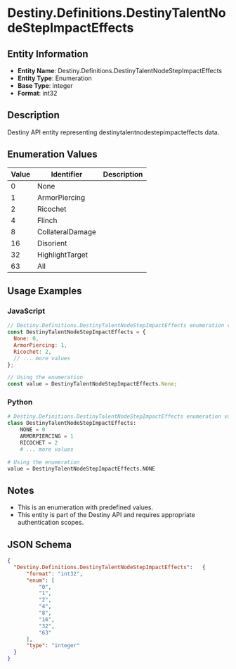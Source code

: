 # Destiny.Definitions.DestinyTalentNodeStepImpactEffects

## Entity Information
- **Entity Name**: Destiny.Definitions.DestinyTalentNodeStepImpactEffects
- **Entity Type**: Enumeration
- **Base Type**: integer
- **Format**: int32

## Description
Destiny API entity representing destinytalentnodestepimpacteffects data.

## Enumeration Values

| Value | Identifier | Description |
|-------|------------|-------------|
| 0 | None |  |
| 1 | ArmorPiercing |  |
| 2 | Ricochet |  |
| 4 | Flinch |  |
| 8 | CollateralDamage |  |
| 16 | Disorient |  |
| 32 | HighlightTarget |  |
| 63 | All |  |

## Usage Examples

### JavaScript
```javascript
// Destiny.Definitions.DestinyTalentNodeStepImpactEffects enumeration values
const DestinyTalentNodeStepImpactEffects = {
  None: 0,
  ArmorPiercing: 1,
  Ricochet: 2,
  // ... more values
};

// Using the enumeration
const value = DestinyTalentNodeStepImpactEffects.None;
```

### Python
```python
# Destiny.Definitions.DestinyTalentNodeStepImpactEffects enumeration values
class DestinyTalentNodeStepImpactEffects:
    NONE = 0
    ARMORPIERCING = 1
    RICOCHET = 2
    # ... more values

# Using the enumeration
value = DestinyTalentNodeStepImpactEffects.NONE
```

## Notes
- This is an enumeration with predefined values.
- This entity is part of the Destiny API and requires appropriate authentication scopes.

## JSON Schema
```json
{
  "Destiny.Definitions.DestinyTalentNodeStepImpactEffects":   {
      "format": "int32",
      "enum": [
          "0",
          "1",
          "2",
          "4",
          "8",
          "16",
          "32",
          "63"
      ],
      "type": "integer"
  }
}
```
